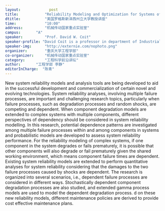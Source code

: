 ```yaml
---
layout: 			post
title:       	  "Reliability Modeling and Optimization for Systems of Degrading Components"
dtitle:      	  "美国罗格斯新泽西州立大学教授讲座"
time: 		  	  "10:00"
address:	  	  "机械传动国家重点实验室"
campus:	  	  "A"
speaker:	   	  "Prof. David W. Coit"
speaker-profile: "David Coit is a professor in department of Industrial and Systems Engineering at Rutgers. His research interests are in the areas of system reliability modeling and optimization, power systems reliability, and multiple- ive optimization. He has been funded for his research from the NSF, U.S. Navy, U.S. Army, power utilities and industry. He is a senior member of Institute of Industrial Engineers (IIE), a member of Institute of Operations Research and Management Sciences (INFORMS), and an editor of IIE Transactions on Quality and Reliability Engineering, of Reliability Engineering and System Safety and Journal of Risk & Reliability. He get his bachelor degree from Cornell University, MBA from Renssalear Polytechnic Institute, master degree and Ph.D degree from University of Pittsburgh. He also previously worked for more than ten years at IIT Research Institute (IITRI), Rome, NY (now called Alion Science and Technology) where he designed and implemented reliability programs, developed reliability prediction models and conducted reliability analyses. Prof. Coit has received recognition for his research. In 1999, he was awarded an NSF CAREER grant to research system reliability design optimization with incomplete or uncertain component reliability estimation. In 2001, he was awarded the P.K McElroy award for best paper at the annual Reliability and Maintainability Symposium (RAMS) conference. In 2003, he was awarded the A. J. Golomski award for the best paper at RAMS by an IIE member, and in 2009, he was awarded the A. O. Plait award for the best tutorial at RAMS."
speaker-img:	  "http://externie.com/nophoto.png"
organizer:		  "重庆大学工程学部"
co-organizer:	  "机械传动国家重点实验室"
category:		  "工程科学前沿讲坛"
author:		  "工程学部 李静"
editorInCharge:  "陈青"
---
```

New system reliability models and analysis tools are being developed to aid in the successful development and commercialization of certain novel and evolving technologies. System reliability analyses, involving multiple failure processes, are important and challenging research topics, particularly when failure processes, such as degradation processes and random shocks, are competing and dependent. When component degradation models are extended to complex systems with multiple components, different perspectives of dependency should be considered in system reliability modelling. In this research, potential dependence patterns are investigated among multiple failure processes within and among components in systems and probabilistic models are developed to assess system reliability performance. For the reliability modeling of complex systems, if one component in the system degrades or fails prematurely, it is possible that other components will also degrade or fail prematurely given the shared working environment, which means component failure times are dependent. Existing system reliability models are extended to perform quantitative analyses for system reliability considering that the damages to the two failure processes caused by shocks are dependent. The research is organized into several scenarios, i.e., dependent failure processes are considered in different ways. Stochastically dependent component degradation processes are also studied, and extended gamma process models are used to model the dependent degradation process.  d on these new reliability models, different maintenance policies are derived to provide cost effective maintenance plans.
